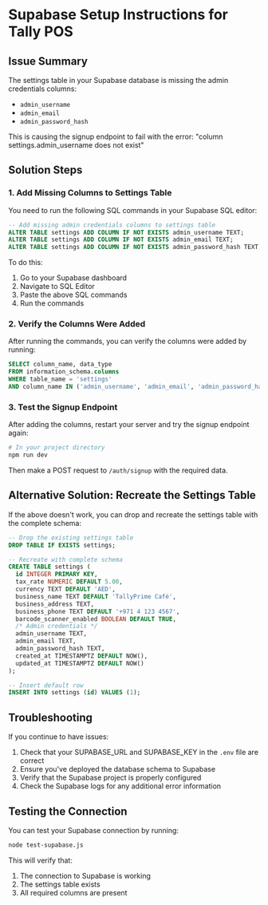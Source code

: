 # Supabase Setup Instructions for Tally POS

## Issue Summary
The settings table in your Supabase database is missing the admin credentials columns:
- `admin_username`
- `admin_email`
- `admin_password_hash`

This is causing the signup endpoint to fail with the error: "column settings.admin_username does not exist"

## Solution Steps

### 1. Add Missing Columns to Settings Table

You need to run the following SQL commands in your Supabase SQL editor:

```sql
-- Add missing admin credentials columns to settings table
ALTER TABLE settings ADD COLUMN IF NOT EXISTS admin_username TEXT;
ALTER TABLE settings ADD COLUMN IF NOT EXISTS admin_email TEXT;
ALTER TABLE settings ADD COLUMN IF NOT EXISTS admin_password_hash TEXT;
```

To do this:
1. Go to your Supabase dashboard
2. Navigate to SQL Editor
3. Paste the above SQL commands
4. Run the commands

### 2. Verify the Columns Were Added

After running the commands, you can verify the columns were added by running:

```sql
SELECT column_name, data_type 
FROM information_schema.columns 
WHERE table_name = 'settings' 
AND column_name IN ('admin_username', 'admin_email', 'admin_password_hash');
```

### 3. Test the Signup Endpoint

After adding the columns, restart your server and try the signup endpoint again:

```bash
# In your project directory
npm run dev
```

Then make a POST request to `/auth/signup` with the required data.

## Alternative Solution: Recreate the Settings Table

If the above doesn't work, you can drop and recreate the settings table with the complete schema:

```sql
-- Drop the existing settings table
DROP TABLE IF EXISTS settings;

-- Recreate with complete schema
CREATE TABLE settings (
  id INTEGER PRIMARY KEY,
  tax_rate NUMERIC DEFAULT 5.00,
  currency TEXT DEFAULT 'AED',
  business_name TEXT DEFAULT 'TallyPrime Café',
  business_address TEXT,
  business_phone TEXT DEFAULT '+971 4 123 4567',
  barcode_scanner_enabled BOOLEAN DEFAULT TRUE,
  /* Admin credentials */
  admin_username TEXT,
  admin_email TEXT,
  admin_password_hash TEXT,
  created_at TIMESTAMPTZ DEFAULT NOW(),
  updated_at TIMESTAMPTZ DEFAULT NOW()
);

-- Insert default row
INSERT INTO settings (id) VALUES (1);
```

## Troubleshooting

If you continue to have issues:

1. Check that your SUPABASE_URL and SUPABASE_KEY in the `.env` file are correct
2. Ensure you've deployed the database schema to Supabase
3. Verify that the Supabase project is properly configured
4. Check the Supabase logs for any additional error information

## Testing the Connection

You can test your Supabase connection by running:

```bash
node test-supabase.js
```

This will verify that:
1. The connection to Supabase is working
2. The settings table exists
3. All required columns are present